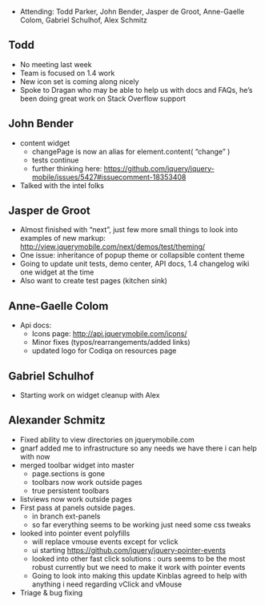 * Attending: Todd Parker, John Bender, Jasper de Groot, Anne-Gaelle Colom, Gabriel Schulhof, Alex Schmitz

## Todd
* No meeting last week
* Team is focused on 1.4 work
* New icon set is coming along nicely
* Spoke to Dragan who may be able to help us with docs and FAQs, he’s been doing great work on Stack Overflow support

## John Bender
* content widget
  - changePage is now an alias for element.content( “change” )
  - tests continue
  - further thinking here: https://github.com/jquery/jquery-mobile/issues/5427#issuecomment-18353408
* Talked with the intel folks

## Jasper de Groot
* Almost finished with “next”, just few more small things to look into examples of new markup: http://view.jquerymobile.com/next/demos/test/theming/
* One issue: inheritance of popup theme or collapsible content theme
* Going to update unit tests, demo center, API docs, 1.4 changelog wiki one widget at the time
* Also want to create test pages (kitchen sink)

## Anne-Gaelle Colom 
* Api docs:
  - Icons page: http://api.jquerymobile.com/icons/
  - Minor fixes (typos/rearrangements/added links)
  - updated logo for Codiqa on resources page

## Gabriel Schulhof
* Starting work on widget cleanup with Alex

## Alexander Schmitz
* Fixed ability to view directories on jquerymobile.com
* gnarf added me to infrastructure so any needs we have there i can help with now
* merged toolbar widget into master
  - page.sections is gone
  - toolbars now work outside pages
  - true persistent toolbars
* listviews now work outside pages
* First pass at panels outside pages.
  - in branch ext-panels
  - so far everything seems to be working just need some css tweaks
* looked into pointer event polyfills
  - will replace vmouse events except for vclick
  - ui starting https://github.com/jquery/jquery-pointer-events
  - looked into other fast click solutions : ours seems to be the most robust currently but we need to make it work with pointer events
  - Going to look into making this update Kinblas agreed to help with anything i need regarding vClick and vMouse
* Triage & bug fixing
